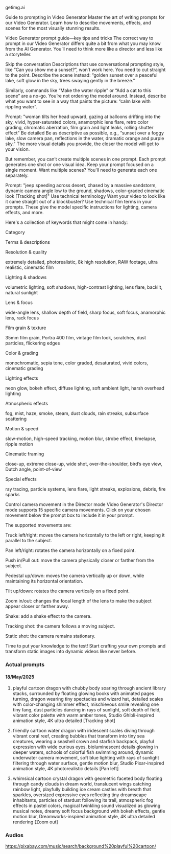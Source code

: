 getimg.ai

Guide to prompting in Video Generator
Master the art of writing prompts for our Video Generator. Learn how to describe movements, effects, and scenes for the most visually stunning results.

Video Generator prompt guide—key tips and tricks
The correct way to prompt in our Video Generator differs quite a bit from what you may know from the AI Generator. You’ll need to think more like a director and less like a storyteller.

Skip the conversation 
Descriptions that use conversational prompting style, like “Can you show me a sunset?”, won’t work here. You need to cut straight to the point. Describe the scene instead: “golden sunset over a peaceful lake, soft glow in the sky, trees swaying gently in the breeze.”

Similarly, commands like “Make the water ripple” or “Add a cat to this scene” are a no-go. You’re not ordering the model around. Instead, describe what you want to see in a way that paints the picture: “calm lake with rippling water”.

Prompt: "woman tilts her head upward, gazing at balloons drifting into the sky, vivid, hyper-saturated colors, anamorphic lens flare, retro color grading, chromatic aberration, film grain and light leaks, rolling shutter effect"
Be detailed
Be as descriptive as possible, e.g., “sunset over a foggy lake, slow camera pan, reflections in the water, dramatic orange and purple sky.” The more visual details you provide, the closer the model will get to your vision.

But remember, you can’t create multiple scenes in one prompt. Each prompt generates one shot or one visual idea. Keep your prompt focused on a single moment. Want multiple scenes? You'll need to generate each one separately.

Prompt: "jeep speeding across desert, chased by a massive sandstorm, dynamic camera angle low to the ground, shadows, color-graded cinematic look [Tracking shot]"
Use technical terminology 
Want your video to look like it came straight out of a blockbuster? Use technical film terms in your prompts. These give the model specific instructions for lighting, camera effects, and more. 

Here's a collection of keywords that might come in handy:

Category

Terms & descriptions

Resolution & quality

extremely detailed, photorealistic, 8k high resolution, RAW footage, ultra realistic, cinematic film

Lighting & shadows

volumetric lighting, soft shadows, high-contrast lighting, lens flare, backlit, natural sunlight

Lens & focus

wide-angle lens, shallow depth of field, sharp focus, soft focus, anamorphic lens, rack focus

Film grain & texture

35mm film grain, Portra 400 film, vintage film look, scratches, dust particles, flickering edges

Color & grading

monochromatic, sepia tone, color graded, desaturated, vivid colors, cinematic grading

Lighting effects

neon glow, bokeh effect, diffuse lighting, soft ambient light, harsh overhead lighting

Atmospheric effects

fog, mist, haze, smoke, steam, dust clouds, rain streaks, subsurface scattering

Motion & speed

slow-motion, high-speed tracking, motion blur, strobe effect, timelapse, ripple motion

Cinematic framing

close-up, extreme close-up, wide shot, over-the-shoulder, bird’s eye view, Dutch angle, point-of-view

Special effects

ray tracing, particle systems, lens flare, light streaks, explosions, debris, fire sparks

Control camera movement in the Director mode
Video Generator's Director mode supports 15 specific camera movements. Click on your chosen movement below the prompt box to include it in your prompt.

The supported movements are:

Truck left/right: moves the camera horizontally to the left or right, keeping it parallel to the subject.

Pan left/right: rotates the camera horizontally on a fixed point.

Push in/Pull out: move the camera physically closer or farther from the subject.

Pedestal up/down: moves the camera vertically up or down, while maintaining its horizontal orientation.

Tilt up/down: rotates the camera vertically on a fixed point.

Zoom in/out: changes the focal length of the lens to make the subject appear closer or farther away.

Shake: add a shake effect to the camera.

Tracking shot: the camera follows a moving subject.

Static shot: the camera remains stationary.

Time to put your knowledge to the test! Start crafting your own prompts and transform static images into dynamic videos like never before.



### Actual prompts

#### 18/May/2025

1. playful cartoon dragon with chubby body soaring through ancient library stacks, surrounded by floating glowing books with animated pages turning, dragon wearing tiny spectacles and wizard hat, detailed scales with color-changing shimmer effect, mischievous smile revealing one tiny fang, dust particles dancing in rays of sunlight, soft depth of field, vibrant color palette with warm amber tones, Studio Ghibli-inspired animation style, 4K ultra detailed [Tracking shot]

2. friendly cartoon water dragon with iridescent scales diving through vibrant coral reef, creating bubbles that transform into tiny sea creatures, wearing a seashell crown and starfish backpack, playful expression with wide curious eyes, bioluminescent details glowing in deeper waters, schools of colorful fish swimming around, dynamic underwater camera movement, soft blue lighting with rays of sunlight filtering through water surface, gentle motion blur, Studio Pixar-inspired animation style, 4K photorealistic details [Pan left]

3. whimsical cartoon crystal dragon with geometric faceted body floating through candy clouds in dream world, translucent wings catching rainbow light, playfully building ice cream castles with breath that sparkles, oversized expressive eyes reflecting tiny dreamscape inhabitants, particles of stardust following its trail, atmospheric fog effects in pastel colors, magical twinkling sound visualized as glowing musical notes, dreamy soft focus background with bokeh effects, gentle motion blur, Dreamworks-inspired animation style, 4K ultra detailed rendering [Zoom out]


### Audios


https://pixabay.com/music/search/background%20playful%20cartoon/

